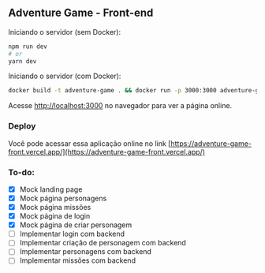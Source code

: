 ## Adventure Game - Front-end

Iniciando o servidor (sem Docker):

```bash
npm run dev
# or
yarn dev
```

Iniciando o servidor (com Docker):

```bash
docker build -t adventure-game . && docker run -p 3000:3000 adventure-game:latest
```

Acesse [http://localhost:3000](http://localhost:3000) no navegador para ver a página online.

### Deploy

Você pode acessar essa aplicação online no link [https://adventure-game-front.vercel.app/](https://adventure-game-front.vercel.app/)

### To-do:

- [x] Mock landing page
- [x] Mock página personagens
- [x] Mock página missões
- [x] Mock página de login
- [x] Mock página de criar personagem
- [ ] Implementar login com backend
- [ ] Implementar criação de personagem com backend
- [ ] Implementar personagens com backend
- [ ] Implementar missões com backend
